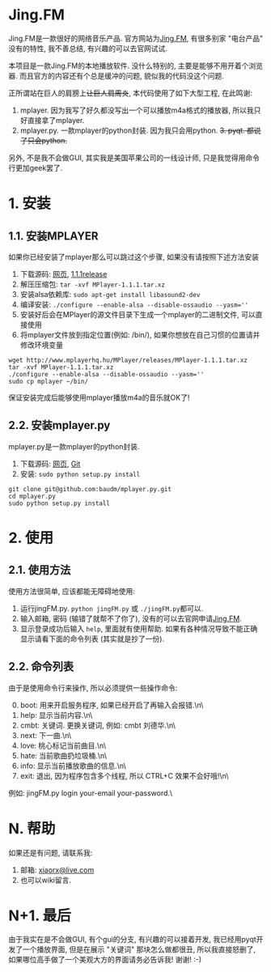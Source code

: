 # Jing.FM #

Jing.FM是一款很好的网络音乐产品. 官方网站为[Jing.FM](http://jing.fm),
有很多别家 "电台产品" 没有的特性, 我不善总结, 有兴趣的可以去官网试试.

本项目是一款Jing.FM的本地播放软件. 没什么特别的, 主要是能够不用开着个浏览器.
而且官方的内容还有个总是缓冲的问题, 貌似我的代码没这个问题.

正所谓站在巨人的肩膀上~~让巨人肩周炎~~, 本代码使用了如下大型工程, 在此鸣谢:

1. mplayer. 因为我写了好久都没写出一个可以播放m4a格式的播放器,
   所以我只好直接拿了mplayer.
2. mplayer.py. 一款mplayer的python封装. 因为我只会用python.
~~3. pyqt. 都说了只会python.~~

另外, 不是我不会做GUI, 其实我是美国苹果公司的一线设计师,
只是我觉得用命令行更加geek罢了.

# 1. 安装 #

## 1.1. 安装MPLAYER ##

如果你已经安装了mplayer那么可以跳过这个步骤, 如果没有请按照下述方法安装

1. 下载源码: [网页](http://www.mplayerhq.hu/design7/dload.html),
   [1.1.1release](http://www.mplayerhq.hu/MPlayer/releases/MPlayer-1.1.1.tar.xz)
2. 解压压缩包: `tar -xvf MPlayer-1.1.1.tar.xz`
3. 安装alsa依赖库: `sudo apt-get install libasound2-dev`
4. 编译安装: `./configure --enable-alsa --disable-ossaudio --yasm=''`
5. 安装好后会在MPlayer的源文件目录下生成一个mplayer的二进制文件, 可以直接使用
6. 将mplayer文件放到指定位置(例如: /bin/), 如果你想放在自己习惯的位置请并修改环境变量

```shell
wget http://www.mplayerhq.hu/MPlayer/releases/MPlayer-1.1.1.tar.xz
tar -xvf MPlayer-1.1.1.tar.xz
./configure --enable-alsa --disable-ossaudio --yasm=''
sudo cp mplayer ~/bin/
```

保证安装完成后能够使用mplayer播放m4a的音乐就OK了!

## 2.2. 安装mplayer.py ##

mplayer.py是一款mplayer的python封装.

1. 下载源码: [网页](https://github.com/baudm/mplayer.py),
   [Git](git@github.com:baudm/mplayer.py.git)
2. 安装: `sudo python setup.py install`

```shell
git clone git@github.com:baudm/mplayer.py.git
cd mplayer.py
sudo python setup.py install
```

# 2. 使用 #

## 2.1. 使用方法 ##

使用方法很简单, 应该都能无障碍地使用:
1. 运行jingFM.py. `python jingFM.py` 或 `./jingFM.py`都可以.
2. 输入邮箱, 密码 (输错了就帮不了你了), 没有的可以去官网申请[Jing.FM](http://jing.fm).
3. 显示登录成功后输入 `help`, 里面就有使用帮助. 如果有各种情况导致不能正确显示请看下面的命令列表
   (其实就是抄了一份).

## 2.2. 命令列表 ##

由于是使用命令行来操作, 所以必须提供一些操作命令:

0. boot: 用来开启服务程序, 如果已经开启了再输入会报错.\n\
1. help: 显示当前内容.\n\
2. cmbt: 关键词. 更换关键词, 例如: cmbt 刘德华.\n\
3. next: 下一曲.\n\
4. love: 桃心标记当前曲目.\n\
5. hate: 当前歌曲扔垃圾桶.\n\
6. info: 显示当前播放歌曲的信息.\n\
7. exit: 退出, 因为程序包含多个线程, 所以 CTRL+C 效果不会好哦!\n\

例如: jingFM.py login your-email your-password.\

# N. 帮助 #

如果还是有问题, 请联系我:

1. 邮箱: xiaorx@live.com
2. 也可以wiki留言.

# N+1. 最后 #

由于我实在是不会做GUI, 有个gui的分支, 有兴趣的可以接着开发,
我已经用pyqt开发了一个播放界面, 但是在展示 "关键词" 那块怎么做都很丑,
所以我直接怒删了, 如果哪位高手做了一个美观大方的界面请务必告诉我! 谢谢! :-)
